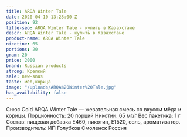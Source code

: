 ```yaml
---
title: ARQA Winter Tale
date: 2020-04-10 13:28:00 Z
position: 92
title-seo: ARQA Winter Tale - купить в Казахстане
descr: ARQA Winter Tale - купить в Казахстане
product-name: ARQA Winter Tale
nicotine: 65
portions: 20
gram: 20
price: 2000
brand: Russian products
strong: Крепкий
sale: new-snus
taste: мёд,корица
image: "/uploads/ARQA%20Winter%20Tale.jpg"
has_availability: false
---
```


Снюс Cold ARQA Winter Tale — жевательная смесь со вкусом  мёда и корицы. Порционность: 20 порций Никотин: 65 мг/г Вес пакетика: 1 г Состав: пищевая добавка E460, никотин, E1520, соль, ароматизатор. Производитель: ИП Голубков Смоленск Россия